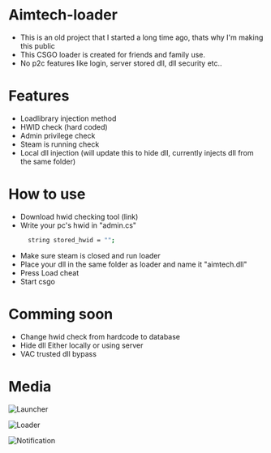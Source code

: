 # Aimtech-loader
* This is an old project that I started a long time ago, thats why I'm making this public 
* This CSGO loader is created for friends and family use.
* No p2c features like login, server stored dll, dll security etc..

# Features
* Loadlibrary injection method
* HWID check (hard coded)
* Admin privilege check
* Steam is running check
* Local dll injection (will update this to hide dll, currently injects dll from the same folder)

# How to use
* Download hwid checking tool (link)
* Write your pc's hwid in "admin.cs"
  ```sh
    string stored_hwid = "";
  ```
* Make sure steam is closed and run loader
* Place your dll in the same folder as loader and name it "aimtech.dll"
* Press Load cheat
* Start csgo

# Comming soon
* Change hwid check from hardcode to database
* Hide dll Either locally or using server
* VAC trusted dll bypass

# Media

![Launcher](https://raw.githubusercontent.com/TheRealBorg/Aimtech-loader/main/loader.png)

![Loader](https://raw.githubusercontent.com/TheRealBorg/Aimtech-loader/main/Launcher.png)

![Notification](https://raw.githubusercontent.com/TheRealBorg/Aimtech-loader/main/Notification.png)



